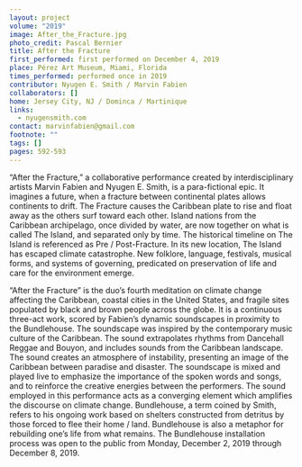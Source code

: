```yaml
---
layout: project
volume: "2019"
image: After_the_Fracture.jpg
photo_credit: Pascal Bernier
title: After the Fracture
first_performed: first performed on December 4, 2019
place: Pérez Art Museum, Miami, Florida
times_performed: performed once in 2019
contributor: Nyugen E. Smith / Marvin Fabien
collaborators: []
home: Jersey City, NJ / Dominca / Martinique
links:
  - nyugensmith.com
contact: marvinfabien@gmail.com
footnote: ""
tags: []
pages: 592-593
---
```


“After the Fracture,” a collaborative performance created by interdisciplinary artists Marvin Fabien and Nyugen E. Smith, is a para-fictional epic. It imagines a future, when a fracture between continental plates allows continents to drift. The Fracture causes the Caribbean plate to rise and float away as the others surf toward each other. Island nations from the Caribbean archipelago, once divided by water, are now together on what is called The Island, and separated only by time. The historical timeline on The Island is referenced as Pre / Post-Fracture. In its new location, The Island has escaped climate catastrophe. New folklore, language, festivals, musical forms, and systems of governing, predicated on preservation of life and care for the environment emerge.

“After the Fracture” is the duo’s fourth meditation on climate change affecting the Caribbean, coastal cities in the United States, and fragile sites populated by black and brown people across the globe. It is a continuous three-act work, scored by Fabien’s dynamic soundscapes in proximity to the Bundlehouse. The soundscape was inspired by the contemporary music culture of the Caribbean. The sound extrapolates rhythms from Dancehall Reggae and Bouyon, and includes sounds from the Caribbean landscape. The sound creates an atmosphere of instability, presenting an image of the Caribbean between paradise and disaster. The soundscape is mixed and played live to emphasize the importance of the spoken words and songs, and to reinforce the creative energies between the performers. The sound employed in this performance acts as a converging element which amplifies the discourse on climate change. Bundlehouse, a term coined by Smith, refers to his ongoing work based on shelters constructed from detritus by those forced to flee their home / land. Bundlehouse is also a metaphor for rebuilding one’s life from what remains. The Bundlehouse installation process was open to the public from Monday, December 2, 2019 through December 8, 2019.
